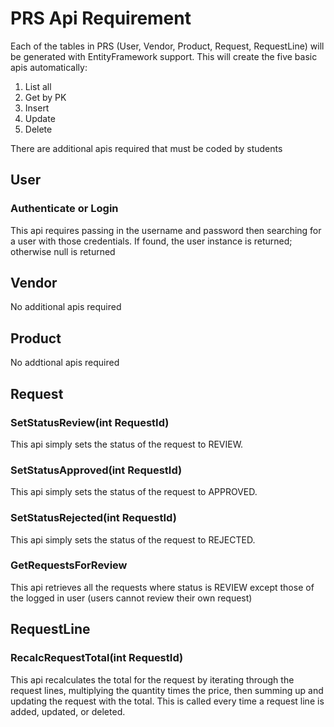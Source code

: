 # PRS Api Requirement

Each of the tables in PRS (User, Vendor, Product, Request, RequestLine) will be generated with EntityFramework support. This will create the five basic apis automatically:

1. List all
2. Get by PK
3. Insert
4. Update
5. Delete

There are additional apis required that must be coded by students

## User

### Authenticate or Login

This api requires passing in the username and password then searching for a user with those credentials. If found, the user instance is returned; otherwise null is returned

## Vendor

No additional apis required

## Product

No addtional apis required

## Request

### SetStatusReview(int RequestId)

This api simply sets the status of the request to REVIEW.

### SetStatusApproved(int RequestId)

This api simply sets the status of the request to APPROVED.

### SetStatusRejected(int RequestId)

This api simply sets the status of the request to REJECTED.

### GetRequestsForReview

This api retrieves all the requests where status is REVIEW except those of the logged in user (users cannot review their own request)

## RequestLine

### RecalcRequestTotal(int RequestId)

This api recalculates the total for the request by iterating through the request lines, multiplying the quantity times the price, then summing up and updating the request with the total. This is called every time a request line is added, updated, or deleted.